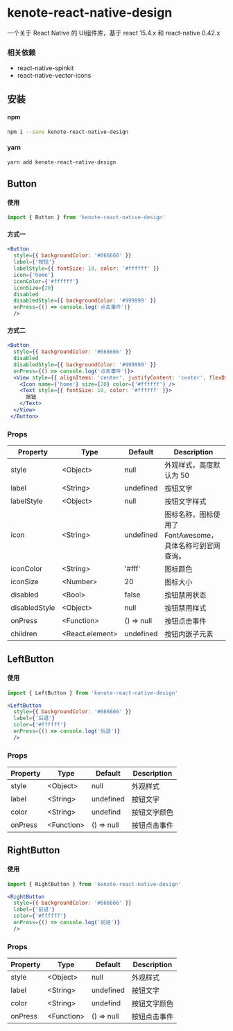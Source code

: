 # kenote-react-native-design

一个关于 React Native 的 UI组件库，基于 react 15.4.x 和 react-native 0.42.x

### 相关依赖

- react-native-spinkit
- react-native-vector-icons

## 安装

#### npm

```bash
npm i --save kenote-react-native-design
```

#### yarn

```bash
yarn add kenote-react-native-design
```

## Button

#### 使用

```jsx
import { Button } from 'kenote-react-native-design'
```

#### 方式一

```jsx
<Button
  style={{ backgroundColor: '#666666' }}
  label={'按钮'}
  labelStyle={{ fontSize: 18, color: '#ffffff' }}
  icon={'home'}
  iconColor={'#ffffff'}
  iconSize={20}
  disabled
  disabledStyle={{ backgroundColor: '#999999' }}
  onPress={() => console.log('点击事件')}
  />
```

#### 方式二

```jsx
<Button
  style={{ backgroundColor: '#666666' }}
  disabled
  disabledStyle={{ backgroundColor: '#999999' }}
  onPress={() => console.log('点击事件')}>
  <View style={{ alignItems: 'center', justifyContent: 'center', flexDirection: 'row' }}>
    <Icon name={'home'} size={20} color={'#ffffff'} />
    <Text style={{ fontSize: 18, color: '#ffffff' }}>
      按钮
    </Text>
  </View>
 </Button>
```


### Props

| Property | Type | Default | Description |
|----------|------|---------|-------------|
| style         | \<Object\>        | null       | 外观样式，高度默认为 50 |
| label         | \<String\>        | undefined  | 按钮文字 |
| labelStyle    | \<Object\>        | null       | 按钮文字样式 |
| icon          | \<String\>        | undefined  | 图标名称，图标使用了 FontAwesome，具体名称可到官网查询。   |
| iconColor     | \<String\>        | '#fff'     | 图标颜色 |
| iconSize      | \<Number\>        | 20         | 图标大小 |
| disabled      | \<Bool\>          | false      | 按钮禁用状态 |
| disabledStyle | \<Object\>        | null       | 按钮禁用样式 |
| onPress       | \<Function\>      | () => null | 按钮点击事件 |
| children      | \<React.element\> | undefined  | 按钮内嵌子元素 |

## LeftButton

#### 使用

```jsx
import { LeftButton } from 'kenote-react-native-design'

<LeftButton
  style={{ backgroundColor: '#666666' }}
  label={'后退'}
  color={'#ffffff'}
  onPress={() => console.log('后退')}
  />
```

### Props

| Property | Type | Default | Description |
|----------|------|---------|-------------|
| style         | \<Object\>        | null       | 外观样式 |
| label         | \<String\>        | undefined  | 按钮文字 |
| color         | \<String\>        | undefind   | 按钮文字颜色 |
| onPress       | \<Function\>      | () => null | 按钮点击事件 |

## RightButton

#### 使用

```jsx
import { RightButton } from 'kenote-react-native-design'

<RightButton
  style={{ backgroundColor: '#666666' }}
  label={'前进'}
  color={'#ffffff'}
  onPress={() => console.log('前进')}
  />
```

### Props

| Property | Type | Default | Description |
|----------|------|---------|-------------|
| style         | \<Object\>        | null       | 外观样式 |
| label         | \<String\>        | undefined  | 按钮文字 |
| color         | \<String\>        | undefind   | 按钮文字颜色 |
| onPress       | \<Function\>      | () => null | 按钮点击事件 |
